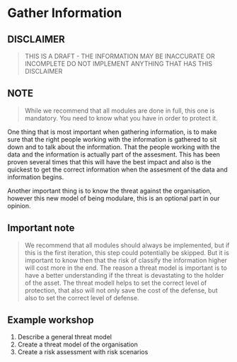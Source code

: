 # Gather Information

[//]: <> (Skriver bara en kort inledning, denna får Nimi kolla vidare på...)
[//]: <> (Nimi, du får kolla på texten nedan, jag ville bara testa quote)
## DISCLAIMER
> THIS IS A DRAFT - THE INFORMATION MAY BE INACCURATE OR INCOMPLETE 
> DO NOT IMPLEMENT ANYTHING THAT HAS THIS DISCLAIMER

## NOTE
> While we recommend that all modules are done in full, this one is mandatory. 
> You need to know what you have in order to protect it.





One thing that is most important when gathering information, is to make sure
that the right people working with the information is gathered to sit down and
to talk about the information. That the people working with the data and the 
information is actually part of the assesment. This has been proven several
times that this will have the best impact and also is the quickest to get the
correct information when the assesment of the data and information begins.

Another important thing is to know the threat against the organisation, however
this new model of being modulare, this is an optional part in our opinion.

## Important note
> We recommend that all modules should always be implemented, but if this is
> the first iteration, this step could potentially be skipped. But it is important
> to know then that the risk of classify the information higher will cost more
> in the end. The reason a threat model is important is to have a better understanding
> if the threat is devastating to the holder of the asset.
> The threat modell helps to set the correct level of protection, that also 
> will not only save the cost of the defense, but also to set the correct level
> of defense.

## Example workshop
1. Describe a general threat model
2. Create a threat model of the organisation
3. Create a risk assessment with risk scenarios